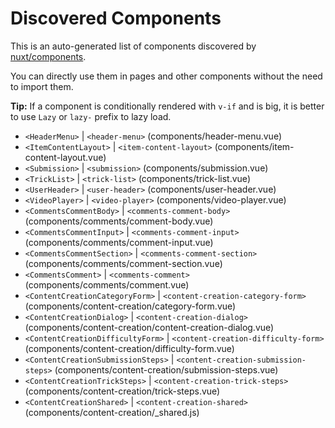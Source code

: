 # Discovered Components

This is an auto-generated list of components discovered by [nuxt/components](https://github.com/nuxt/components).

You can directly use them in pages and other components without the need to import them.

**Tip:** If a component is conditionally rendered with `v-if` and is big, it is better to use `Lazy` or `lazy-` prefix to lazy load.

- `<HeaderMenu>` | `<header-menu>` (components/header-menu.vue)
- `<ItemContentLayout>` | `<item-content-layout>` (components/item-content-layout.vue)
- `<Submission>` | `<submission>` (components/submission.vue)
- `<TrickList>` | `<trick-list>` (components/trick-list.vue)
- `<UserHeader>` | `<user-header>` (components/user-header.vue)
- `<VideoPlayer>` | `<video-player>` (components/video-player.vue)
- `<CommentsCommentBody>` | `<comments-comment-body>` (components/comments/comment-body.vue)
- `<CommentsCommentInput>` | `<comments-comment-input>` (components/comments/comment-input.vue)
- `<CommentsCommentSection>` | `<comments-comment-section>` (components/comments/comment-section.vue)
- `<CommentsComment>` | `<comments-comment>` (components/comments/comment.vue)
- `<ContentCreationCategoryForm>` | `<content-creation-category-form>` (components/content-creation/category-form.vue)
- `<ContentCreationDialog>` | `<content-creation-dialog>` (components/content-creation/content-creation-dialog.vue)
- `<ContentCreationDifficultyForm>` | `<content-creation-difficulty-form>` (components/content-creation/difficulty-form.vue)
- `<ContentCreationSubmissionSteps>` | `<content-creation-submission-steps>` (components/content-creation/submission-steps.vue)
- `<ContentCreationTrickSteps>` | `<content-creation-trick-steps>` (components/content-creation/trick-steps.vue)
- `<ContentCreationShared>` | `<content-creation-shared>` (components/content-creation/_shared.js)
